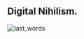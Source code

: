 ## Digital Nihilism.
![last_words](https://sun9-east.userapi.com/sun9-42/s/v1/ig2/18sczBXmfLLdZn8WxsmA83mDpC7wqjiqBKSYzLSitEgpN94jct2VedtildkpjIEbXIxG2pIv1ygkEGkQ728pUHMM.jpg?size=1158x588&quality=96&type=album)
